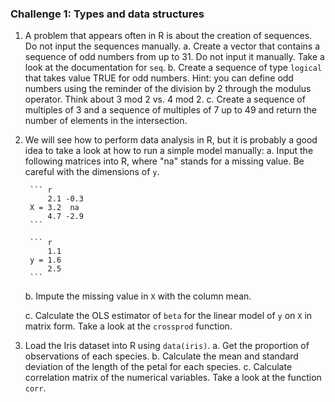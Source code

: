 ### Challenge 1: Types and data structures

1. A problem that appears often in R is about the creation of sequences. Do not
   input the sequences manually. 
   a. Create a vector that contains a sequence of odd numbers from up to 31. Do not
   input it manually. Take a look at the documentation for `seq`.
   b. Create a
   sequence of type `logical` that takes value TRUE for odd numbers. Hint: you
   can define odd numbers using the reminder of the division by 2 through the
   modulus operator. Think about 3 mod 2 vs. 4 mod 2.
   c. Create a sequence of
   multiples of 3 and a sequence of multiples of 7 up to 49 and return the
   number of elements in the intersection. 

2. We will see how to perform data analysis in R, but it is probably a good idea
	to take a look at how to run a simple model manually:
	a. Input the following matrices into R, where "na" stands for a missing value. Be careful with the dimensions of `y`.

	 	``` r
	 		2.1 -0.3
	 	X = 3.2  na
	 		4.7 -2.9
	 	```
	 
	 	``` r
	 		1.1
	 	y = 1.6
	 		2.5
	 	```

	b. Impute the missing value in `X` with the column mean.
	
	c. Calculate the OLS estimator of `beta` for the linear model of `y` on `X` in
	matrix form. Take a look at the `crossprod` function.
	
3. Load the Iris dataset into R using `data(iris)`.
   a. Get the proportion of observations of each species.
   b. Calculate the mean and standard deviation of the length of the petal for
   each species.
   c. Calculate correlation matrix of the numerical variables. Take a look at
   the function `corr`.
